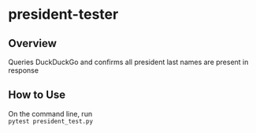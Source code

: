 # president-tester

## Overview
Queries DuckDuckGo and confirms all president last names are present in response

## How to Use
On the command line, run\
```pytest president_test.py```
